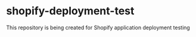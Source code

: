 # shopify-deployment-test
This repository is being created for Shopify application deployment testing
